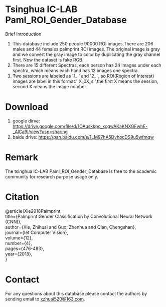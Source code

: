 # Tsinghua IC-LAB Paml_ROI_Gender_Database
Brief Introduction  
1. This database include 250 people 90000 ROI images.There are 206 males and 44 females palmprint ROI images. The original image is gray and we convert the gray image to color by duplicating the gray channel first. Now the dataset is fake RGB.
2. There are 15 different Spectras, each person has 24 images under each spectra, which means each hand has 12 images one spectra.  
3. Two sessions are labeled as '1_ ' and '2_ ', so ROI(Region of Interest) images are label in this format:' X_0X_s ',the first X means the session, second X means the image number.

# Download
1. google dirve: https://drive.google.com/file/d/1OAuskkpo_xcgwAKaKNXGFwhE-_AlCa9j/view?usp=sharing
2. baidu drive: https://pan.baidu.com/s/1LM97hA5DvhocDS9u5wfmqw

# Remark
The tsinghua IC-LAB Paml_ROI_Gender_Database is free to the academic community for research purpose usage only.

# Citation
@article{Xie2018Palmprint,  
  title={Palmprint Gender Classification by Convolutional Neural Network (CNN)},   
  author={Xie, Zhihuai and Guo, Zhenhua and Qian, Chengshan},   
  journal={Iet Computer Vision},   
  volume={12},    
  number={4},   
  pages={476-483},   
  year={2018},   
}  
  
# Contact
For any questions about this database please contact the authors by sending email to xzhuai520@163.com.
